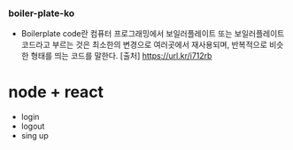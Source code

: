 ### boiler-plate-ko
* Boilerplate code란 
컴퓨터 프로그래밍에서 보일러플레이트 
또는 보일러플레이트 코드라고 부르는 것은 
최소한의 변경으로 여러곳에서 재사용되며, 
반복적으로 비슷한 형태를 띄는 코드를 말한다.
[출처] https://url.kr/i712rb

# node + react
  - login
  - logout
  - sing up
